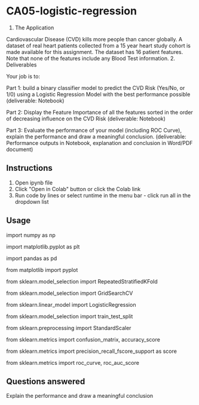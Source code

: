 # CA05-logistic-regression
1. The Application

Cardiovascular Disease (CVD) kills more people than cancer globally. A dataset of real heart patients
collected from a 15 year heart study cohort is made available for this assignment. The dataset has 16
patient features. Note that none of the features include any Blood Test information.
2. Deliverables

Your job is to:

Part 1: build a binary classifier model to predict the CVD Risk (Yes/No, or 1/0) using a Logistic
Regression Model with the best performance possible (deliverable: Notebook)

Part 2: Display the Feature Importance of all the features sorted in the order of decreasing influence on
the CVD Risk (deliverable: Notebook)

Part 3: Evaluate the performance of your model (including ROC Curve), explain the performance and
draw a meaningful conclusion. (deliverable: Performance outputs in Notebook, explanation and
conclusion in Word/PDF document)
## Instructions
1. Open ipynb file
2. Click "Open in Colab" button or click the Colab link
3. Run code by lines or select runtime in the menu bar - click run all in the dropdown list
## Usage
import numpy as np

import matplotlib.pyplot as plt

import pandas as pd

from matplotlib import pyplot

from sklearn.model_selection import RepeatedStratifiedKFold

from sklearn.model_selection import GridSearchCV

from sklearn.linear_model import LogisticRegression

from sklearn.model_selection import train_test_split

from sklearn.preprocessing import StandardScaler

from sklearn.metrics import confusion_matrix, accuracy_score

from sklearn.metrics import precision_recall_fscore_support as score

from sklearn.metrics import roc_curve, roc_auc_score
## Questions answered
Explain the performance and draw a meaningful conclusion
